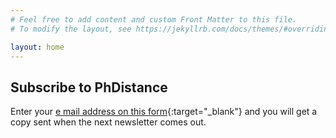 ```yaml
---
# Feel free to add content and custom Front Matter to this file.
# To modify the layout, see https://jekyllrb.com/docs/themes/#overriding-theme-defaults

layout: home
---
```

<head>
<link rel="shortcut icon" type="image/png" href="/images/phdistance.png">
</head>

## Subscribe to PhDistance

Enter your [e mail address on this form](https://forms.gle/NHEsBP1wo11yYrZj7){:target="_blank"} and you will get a copy sent when the next newsletter comes out.
